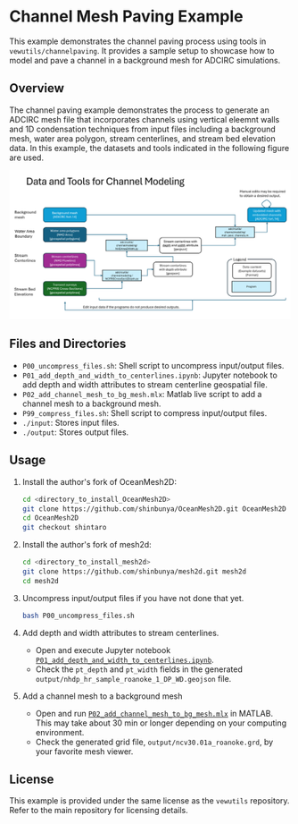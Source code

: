 # Channel Mesh Paving Example

This example demonstrates the channel paving process using tools in `vewutils/channelpaving`. It provides a sample setup to showcase how to model and pave a channel in a background mesh for ADCIRC simulations.

## Overview

The channel paving example demonstrates the process to generate an ADCIRC mesh file that incorporates channels using vertical eleemnt walls and 1D condensation techniques from input files including a background mesh, water area polygon, stream centerlines, and stream bed elevation data. In this example, the datasets and tools indicated in the following figure are used.

![Channel Paving Example 1 - Data and Tools](image/channelpaving_example1_data_and_tools.png)

## Files and Directories

- `P00_uncompress_files.sh`: Shell script to uncompress input/output files.
- `P01_add_depth_and_width_to_centerlines.ipynb`: Jupyter notebook to add depth and width attributes to stream centerline geospatial file.
- `P02_add_channel_mesh_to_bg_mesh.mlx`: Matlab live script to add a channel mesh to a background mesh.
- `P99_compress_files.sh`: Shell script to compress input/output files.
- `./input`: Stores input files.
- `./output`: Stores output files.

## Usage

1. Install the author's fork of OceanMesh2D:
    ```bash
    cd <directory_to_install_OceanMesh2D>
    git clone https://github.com/shinbunya/OceanMesh2D.git OceanMesh2D
    cd OceanMesh2D
    git checkout shintaro
    ```

2. Install the author's fork of mesh2d:
    ```bash
    cd <directory_to_install_mesh2d>
    git clone https://github.com/shinbunya/mesh2d.git mesh2d
    cd mesh2d
    ```

3. Uncompress input/output files if you have not done that yet.
    ```bash
    bash P00_uncompress_files.sh
    ```

4. Add depth and width attributes to stream centerlines. 
    - Open and execute Jupyter notebook [`P01_add_depth_and_width_to_centerlines.ipynb`](P01_add_depth_and_width_to_centerlines.ipynb).
    - Check the `pt_depth` and `pt_width` fields in the generated `output/nhdp_hr_sample_roanoke_1_DP_WD.geojson` file.

5. Add a channel mesh to a background mesh
    - Open and run [`P02_add_channel_mesh_to_bg_mesh.mlx`](P02_add_channel_mesh_to_bg_mesh.mlx) in MATLAB. This may take about 30 min or longer depending on your computing environment.
    - Check the generated grid file, `output/ncv30.01a_roanoke.grd`, by your favorite mesh viewer.

## License

This example is provided under the same license as the `vewutils` repository. Refer to the main repository for licensing details.